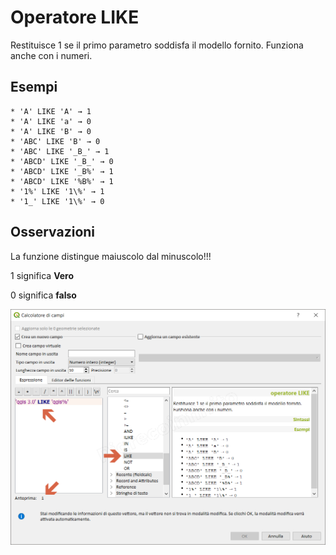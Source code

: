 # Operatore LIKE

Restituisce 1 se il primo parametro soddisfa il modello fornito. Funziona anche con i numeri.

## Esempi
```
* 'A' LIKE 'A' → 1
* 'A' LIKE 'a' → 0
* 'A' LIKE 'B' → 0
* 'ABC' LIKE 'B' → 0
* 'ABC' LIKE '_B_' → 1
* 'ABCD' LIKE '_B_' → 0
* 'ABCD' LIKE '_B%' → 1
* 'ABCD' LIKE '%B%' → 1
* '1%' LIKE '1\%' → 1
* '1_' LIKE '1\%' → 0
```

## Osservazioni

La funzione distingue maiuscolo dal minuscolo!!!

1 significa **Vero**

0 significa **falso**

![](../../img/operatori/LIKE1.png)